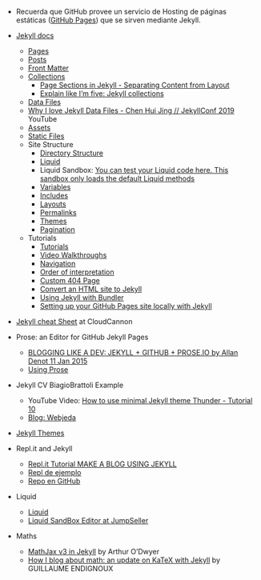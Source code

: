 * Recuerda que GitHub provee un servicio de Hosting de páginas estáticas ([GitHub Pages](https://pages.github.com/)) que se sirven mediante Jekyll.

* [Jekyll docs](https://jekyllrb.com/docs/)
  *   [Pages](https://jekyllrb.com/docs/pages/)
  *   [Posts](https://jekyllrb.com/docs/posts/)
  *   [Front Matter](https://jekyllrb.com/docs/front-matter/)
  *   [Collections](https://jekyllrb.com/docs/collections/)
         *   [Page Sections in Jekyll - Separating Content from Layout](https://dev-notes.eu/2016/08/page-sections-in-jekyll-seperating-content-from-layout/)
         * [Explain like I’m five: Jekyll collections](https://ben.balter.com/2015/02/20/jekyll-collections/)
  *   [Data Files](https://jekyllrb.com/docs/datafiles/)
     * [Why I love Jekyll Data Files - Chen Hui Jing // JekyllConf 2019](https://youtu.be/CERXESTZ5w4) YouTube
  *   [Assets](https://jekyllrb.com/docs/assets/)
  *   [Static Files](https://jekyllrb.com/docs/static-files/)
  * Site Structure
    *   [Directory Structure](https://jekyllrb.com/docs/structure/)
    *   [Liquid](https://jekyllrb.com/docs/liquid/)
      * Liquid Sandbox: [You can test your Liquid code here. This sandbox only loads the default Liquid methods ](https://jumpseller.com/support/liquid-sandbox/)
    *   [Variables](https://jekyllrb.com/docs/variables/)
    *   [Includes](https://jekyllrb.com/docs/includes/)
    *   [Layouts](https://jekyllrb.com/docs/layouts/)
    *   [Permalinks](https://jekyllrb.com/docs/permalinks/)
    *   [Themes](https://jekyllrb.com/docs/themes/)
    *   [Pagination](https://jekyllrb.com/docs/pagination/)
  * Tutorials
    *   [Tutorials](https://jekyllrb.com/tutorials/home/)
    *   [Video Walkthroughs](https://jekyllrb.com/tutorials/video-walkthroughs/)
    *   [Navigation](https://jekyllrb.com/tutorials/navigation/)
    *   [Order of interpretation](https://jekyllrb.com/tutorials/orderofinterpretation/)
    *   [Custom 404 Page](https://jekyllrb.com/tutorials/custom-404-page/)
    *   [Convert an HTML site to Jekyll](https://jekyllrb.com/tutorials/convert-site-to-jekyll/)
    *   [Using Jekyll with Bundler](https://jekyllrb.com/tutorials/using-jekyll-with-bundler/)
    * [Setting up your GitHub Pages site locally with Jekyll](https://help.github.jp/enterprise/2.11/user/articles/setting-up-your-github-pages-site-locally-with-jekyll/)

* [Jekyll cheat Sheet](https://learn.cloudcannon.com/jekyll-cheat-sheet/) at CloudCannon

* Prose: an Editor for GitHub Jekyll Pages
  * [BLOGGING LIKE A DEV: JEKYLL + GITHUB + PROSE.IO by Allan Denot 11 Jan 2015](https://allandenot.com/development/2015/01/11/blogging-like-a-dev-jekyll-github-prose-io.html)
  * [Using Prose](https://www.websbytodd.com/documentation/using-prose/#introduction)

*   Jekyll CV BiagioBrattoli Example
    - YouTube Video: [How to use minimal Jekyll theme Thunder - Tutorial 10](https://youtu.be/T2nx6tj-ZH4)
    - [Blog: Webjeda](https://blog.webjeda.com/)
* [Jekyll Themes](https://jekyll-themes.com/free/)

* Repl.it and Jekyll
  * [Repl.it Tutorial MAKE A BLOG USING JEKYLL](https://repl.it/talk/learn/GUIDE-MAKE-A-BLOG-USING-JEKYLL-POG-ALERT-KEK-HAHAYES-ENDORSED/59021)
  * [Repl de ejemplo](https://repl.it/@sourcerose/JekyllBlog#main.sh)
  * [Repo en GitHub](https://github.com/barryclark/jekyll-now.git)

* Liquid
  * [Liquid](https://shopify.github.io/liquid/)
  * [Liquid SandBox Editor at JumpSeller](https://jumpseller.com/support/liquid-sandbox/)

* Maths
  * [MathJax v3 in Jekyll]([MathJax](https://quuxplusone.github.io/blog/2020/08/19/mathjax-v3-in-jekyll/)) by Arthur O’Dwyer
  * [How I blog about math: an update on KaTeX with Jekyll](https://gendignoux.com/blog/2020/05/23/katex.html) by GUILLAUME ENDIGNOUX
  